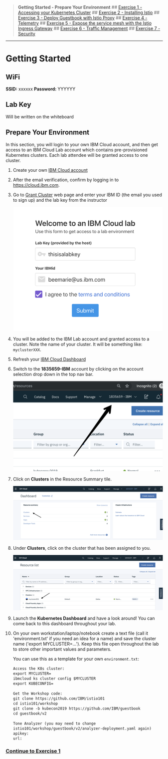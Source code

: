 
>**Getting Started - Prepare Your Environment** ## 
[Exercise 1 - Accessing your Kubernetes Cluster](exercise-1/README.md) ##
[Exercise 2 - Installing Istio](exercise-2/README.md) ## 
[Exercise 3 - Deploy Guestbook with Istio Proxy](exercise-3/README.md) ## 
[Exercise 4 - Telemetry](exercise-4/README.md) ## 
[Exercise 5 - Expose the service mesh with the Istio Ingress Gateway](exercise-5/README.md) ## 
[Exercise 6 - Traffic Management](exercise-6/README.md) ## 
[Exercise 7 - Security](exercise-7/README.md)

---

# Getting Started

## WiFi

**SSID:**  xxxxxx
**Password:** YYYYYY

## Lab Key

Will be written on the whiteboard

## Prepare Your Environment

In this section, you will login to your own IBM Cloud account, and then get access to an IBM Cloud Lab account which contains pre-provisioned Kubernetes clusters. Each lab attendee will be granted access to one cluster.

1. Create your own [IBM Cloud account](https://ibm.biz/BdqcXN)   

1. After the email verification, confirm by logging in to https://cloud.ibm.com.

1. Go to [Grant Cluster](https://.mybluemix.net/) web page and enter your IBM ID (the email you used to sign up) and the lab key from the instructor

    ![](README_images/get-clusters-no-region.png)

1. You will be added to the IBM Lab account and granted access to a cluster. Note the name of your cluster. It will be something like: `myclusterXXX`.

1. Refresh your [IBM Cloud Dashboard](https://cloud.ibm.com)

1. Switch to the **1835659-IBM** account by clicking on the account selection drop down in the top nav bar.

   ![](README_images/ibmaccount.png)

1. Click on **Clusters** in the Resource Summary tile.

    ![](README_images/dashboard.png)

1.  Under **Clusters**, click on the cluster that has been assigned to you.

    ![](README_images/resource_list.png)

1. Launch the **Kubernetes Dashboard** and have a look around! You can come back to this dashboard throughout your lab.

10. On your own workstation/laptop/notebook create a text file (call it 'environment.txt' if you need an idea for a name) and save the cluster name ('export MYCLUSTER=...'). Keep this file open throughout the lab to store other important values and parameters.

    You can use this as a template for your own `environment.txt`:

    ```
    Access the K8s cluster:
    export MYCLUSTER=
    ibmcloud ks cluster config $MYCLUSTER
    export KUBECONFIG=

    Get the Workshop code:
    git clone https://github.com/IBM/istio101
    cd istio101/workshop
    git clone -b kubecon2019 https://github.com/IBM/guestbook
    cd guestbook/v2

    Tone Analyzer (you may need to change istio101/workshop/guestbook/v2/analyzer-deployment.yaml again)
    apikey: 
    url:    
    ```


### [Continue to Exercise 1](exercise-1/README.md)

